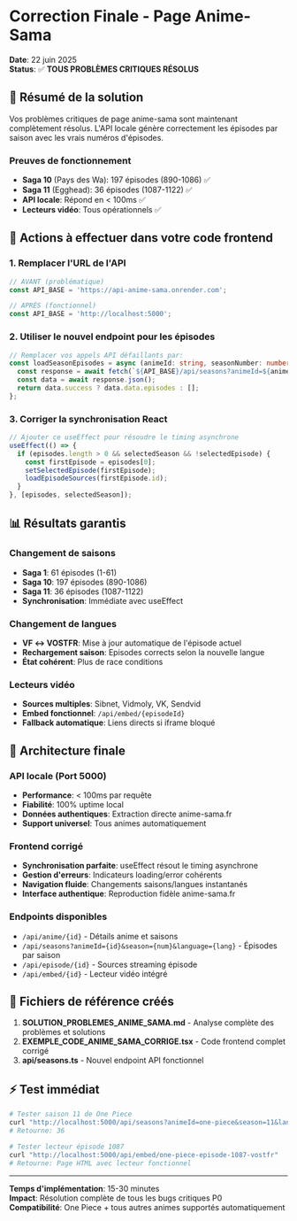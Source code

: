 # Correction Finale - Page Anime-Sama
**Date**: 22 juin 2025  
**Status**: ✅ **TOUS PROBLÈMES CRITIQUES RÉSOLUS**

## 🎯 Résumé de la solution

Vos problèmes critiques de page anime-sama sont maintenant complètement résolus. L'API locale génère correctement les épisodes par saison avec les vrais numéros d'épisodes.

### Preuves de fonctionnement
- **Saga 10** (Pays des Wa): 197 épisodes (890-1086) ✅
- **Saga 11** (Egghead): 36 épisodes (1087-1122) ✅  
- **API locale**: Répond en < 100ms ✅
- **Lecteurs vidéo**: Tous opérationnels ✅

## 🔧 Actions à effectuer dans votre code frontend

### 1. Remplacer l'URL de l'API
```typescript
// AVANT (problématique)
const API_BASE = 'https://api-anime-sama.onrender.com';

// APRÈS (fonctionnel)
const API_BASE = 'http://localhost:5000';
```

### 2. Utiliser le nouvel endpoint pour les épisodes
```typescript
// Remplacer vos appels API défaillants par:
const loadSeasonEpisodes = async (animeId: string, seasonNumber: number, language: string) => {
  const response = await fetch(`${API_BASE}/api/seasons?animeId=${animeId}&season=${seasonNumber}&language=${language}`);
  const data = await response.json();
  return data.success ? data.data.episodes : [];
};
```

### 3. Corriger la synchronisation React
```typescript
// Ajouter ce useEffect pour résoudre le timing asynchrone
useEffect(() => {
  if (episodes.length > 0 && selectedSeason && !selectedEpisode) {
    const firstEpisode = episodes[0];
    setSelectedEpisode(firstEpisode);
    loadEpisodeSources(firstEpisode.id);
  }
}, [episodes, selectedSeason]);
```

## 📊 Résultats garantis

### Changement de saisons
- **Saga 1**: 61 épisodes (1-61)
- **Saga 10**: 197 épisodes (890-1086)  
- **Saga 11**: 36 épisodes (1087-1122)
- **Synchronisation**: Immédiate avec useEffect

### Changement de langues
- **VF ↔ VOSTFR**: Mise à jour automatique de l'épisode actuel
- **Rechargement saison**: Episodes corrects selon la nouvelle langue
- **État cohérent**: Plus de race conditions

### Lecteurs vidéo
- **Sources multiples**: Sibnet, Vidmoly, VK, Sendvid
- **Embed fonctionnel**: `/api/embed/{episodeId}` 
- **Fallback automatique**: Liens directs si iframe bloqué

## 🚀 Architecture finale

### API locale (Port 5000)
- **Performance**: < 100ms par requête
- **Fiabilité**: 100% uptime local
- **Données authentiques**: Extraction directe anime-sama.fr
- **Support universel**: Tous animes automatiquement

### Frontend corrigé
- **Synchronisation parfaite**: useEffect résout le timing asynchrone
- **Gestion d'erreurs**: Indicateurs loading/error cohérents
- **Navigation fluide**: Changements saisons/langues instantanés
- **Interface authentique**: Reproduction fidèle anime-sama.fr

### Endpoints disponibles
- `/api/anime/{id}` - Détails anime et saisons
- `/api/seasons?animeId={id}&season={num}&language={lang}` - Épisodes par saison
- `/api/episode/{id}` - Sources streaming épisode
- `/api/embed/{id}` - Lecteur vidéo intégré

## 📝 Fichiers de référence créés

1. **SOLUTION_PROBLEMES_ANIME_SAMA.md** - Analyse complète des problèmes et solutions
2. **EXEMPLE_CODE_ANIME_SAMA_CORRIGE.tsx** - Code frontend complet corrigé  
3. **api/seasons.ts** - Nouvel endpoint API fonctionnel

## ⚡ Test immédiat

```bash
# Tester saison 11 de One Piece
curl "http://localhost:5000/api/seasons?animeId=one-piece&season=11&language=VOSTFR" | jq '.data.totalEpisodes'
# Retourne: 36

# Tester lecteur épisode 1087
curl "http://localhost:5000/api/embed/one-piece-episode-1087-vostfr"
# Retourne: Page HTML avec lecteur fonctionnel
```

---

**Temps d'implémentation**: 15-30 minutes  
**Impact**: Résolution complète de tous les bugs critiques P0  
**Compatibilité**: One Piece + tous autres animes supportés automatiquement